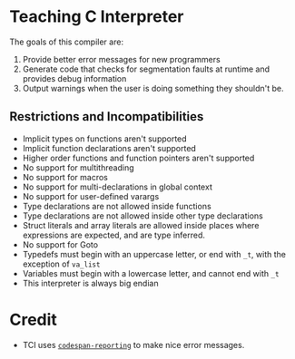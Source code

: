 # Teaching C Interpreter
The goals of this compiler are:
1. Provide better error messages for new programmers
2. Generate code that checks for segmentation faults at runtime and provides debug
   information
3. Output warnings when the user is doing something they shouldn't be.

## Restrictions and Incompatibilities

- Implicit types on functions aren't supported
- Implicit function declarations aren't supported
- Higher order functions and function pointers aren't supported
- No support for multithreading
- No support for macros
- No support for multi-declarations in global context
- No support for user-defined varargs
- Type declarations are not allowed inside functions
- Type declarations are not allowed inside other type declarations
- Struct literals and array literals are allowed inside places where expressions
  are expected, and are type inferred.
- No support for Goto
- Typedefs must begin with an uppercase letter, or end with `_t`, with the exception of `va_list`
- Variables must begin with a lowercase letter, and cannot end with `_t`
- This interpreter is always big endian

# Credit
- TCI uses [`codespan-reporting`](https://github.com/brendanzab/codespan) to make
  nice error messages.


